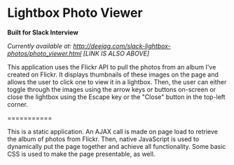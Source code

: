 Lightbox Photo Viewer
===========

**Built for Slack Interview**              
      
*Currently available at: http://deejag.com/slack-lightbox-photos/photo_viewer.html [LINK IS ALSO ABOVE]*

This application uses the Flickr API to pull the photos from an album I've created on Flickr.
It displays thumbnails of these images on the page and allows the user to click one to view it in a lightbox.
Then, the user can either toggle through the images using the arrow keys or buttons on-screen or close the lightbox using the Escape key or the "Close" button in the top-left corner.

===========

This is a static application.
An AJAX call is made on page load to retrieve the album of photos from Flickr.
Then, native JavaScript is used to dynamically put the page together and achieve all functionality.
Some basic CSS is used to make the page presentable, as well.
